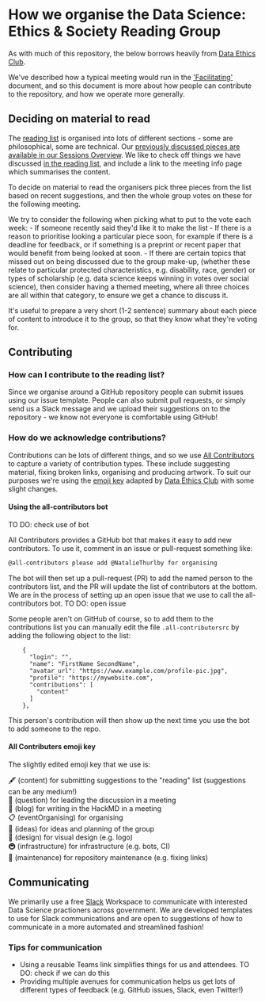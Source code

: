 
# How we organise the Data Science: Ethics & Society Reading Group

As with much of this repository, the below borrows heavily from [Data Ethics Club](https://github.com/very-good-science/data-ethics-club).

We've described how a typical meeting would run in the ['Facilitating'](./facilitating.md) document, and so this document is more about how people can contribute to the repository, and how we operate more generally.

## Deciding on material to read

The [reading list](./../READING-LIST.md) is organised into lots of different sections - some are philosophical, some are technical. Our [previously discussed pieces are available in our Sessions Overview](./../SESSIONS.md). We like to check off things we have discussed [in the reading list](./../READING-LIST.md), and include a link to the meeting info page which summarises the content.  

To decide on material to read the organisers pick three pieces from the list based on recent suggestions, and then the whole group votes on these for the following meeting.

We try to consider the following when picking what to put to the vote each week:
    - If someone recently said they'd like it to make the list
    - If there is a reason to prioritise looking a particular piece soon, for example if there is a deadline for feedback, or if something is a preprint or recent paper that would benefit from being looked at soon.
    - If there are certain topics that missed out on being discussed due to the group make-up, (whether these relate to particular protected characteristics, e.g. disability, race, gender) or types of scholarship (e.g. data science keeps winning in votes over social science), then consider having a themed meeting, where all three choices are all within that category, to ensure we get a chance to discuss it.

It's useful to prepare a very short (1-2 sentence) summary about each piece of content to introduce it to the group, so that they know what they're voting for.

## Contributing

### How can I contribute to the reading list?

Since we organise around a GitHub repository people can submit issues using our issue template. People can also submit pull requests, or simply send us a Slack message and we upload their suggestions on to the repository - we know not everyone is comfortable using GitHub!

### How do we acknowledge contributions?

Contributions can be lots of different things, and so we use [All Contributors](https://allcontributors.org/) to capture a variety of contribution types. These include suggesting material, fixing broken links, organising and producing artwork. To suit our purposes we're using the [emoji key](#all-contributors-emoji-key) adapted by [Data Ethics Club](https://github.com/very-good-science/data-ethics-club) with some slight changes.  

#### Using the all-contributors bot

TO DO: check use of bot

All Contributors provides a GitHub bot that makes it easy to add new contributors.
To use it, comment in an issue or pull-request something like:  

```markdown
@all-contributors please add @NatalieThurlby for organising  
```

The bot will then set up a pull-request (PR) to add the named person to the contributors list, and the PR will update the list of contributors at the bottom. We are in the process of setting up an open issue that we use to call the all-contributors bot. TO DO: open issue

Some people aren't on GitHub of course, so to add them to the contributions list you can manually edit the file `.all-contributorsrc` by adding the following object to the list:  

```
    {
      "login": "",
      "name": "FirstName SecondName",
      "avatar_url": "https://www.example.com/profile-pic.jpg",
      "profile": "https://mywebsite.com",
      "contributions": [
        "content"
      ]
    },
```

This person's contribution will then show up the next time you use the bot to add someone to the repo.  

#### All Contributers emoji key

The slightly edited emoji key that we use is:

🖋 (content) for submitting suggestions to the "reading" list (suggestions can be any medium!)  
💬 (question) for leading the discussion in a meeting  
📝 (blog) for writing in the HackMD in a meeting  
📋 (eventOrganising) for organising  
🤔 (ideas) for ideas and planning of the group  
🎨 (design) for visual design (e.g. logo)  
🚇 (infrastructure) for infrastructure (e.g. bots, CI)  
🚧 (maintenance) for repository maintenance (e.g. fixing links)  

## Communicating

We primarily use a free [Slack](https://slack.com/) Workspace to communicate with interested Data Science practioners across government. We are developed templates to use for Slack communications and are open to suggestions of how to communicate in a more automated and streamlined fashion!

### Tips for communication

- Using a reusable Teams link simplifies things for us and attendees. TO DO: check if we can do this
- Providing multiple avenues for communication helps us get lots of different types of feedback (e.g. GitHub issues, Slack, even Twitter!)
